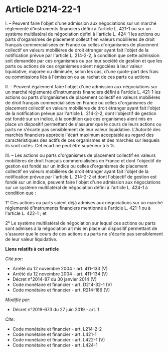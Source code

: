 # Article D214-22-1

I. – Peuvent faire l'objet d'une admission aux négociations sur un marché réglementé d'instruments financiers défini à
l'article L. 421-1 ou sur un système multilatéral de négociation défini à l'article L. 424-1 les actions ou parts
d'organismes de placement collectif en valeurs mobilières de droit français commercialisées en France ou celles d'organismes
de placement collectif en valeurs mobilières de droit étranger ayant fait l'objet de la notification prévue par l'article L.
214-2-2, à condition que cette admission soit demandée par ces organismes ou par leur société de gestion et que les parts ou
actions de ces organismes soient négociées à leur valeur liquidative, majorée ou diminuée, selon les cas, d'une quote-part
des frais ou commissions liés à l'émission ou au rachat de ces parts ou actions. 

II. – Peuvent également faire l'objet d'une admission aux négociations sur un marché réglementé d'instruments financiers
défini à l'article L. 421-1 les actions ou parts d'organismes de placement collectif en valeurs mobilières de droit français
commercialisées en France ou celles d'organismes de placement collectif en valeurs mobilières de droit étranger ayant fait
l'objet de la notification prévue par l'article L. 214-2-2, dont l'objectif de gestion est fondé sur un indice, à la
condition que ces organismes aient mis en place un dispositif permettant de s'assurer que le cours de leurs actions ou parts
ne s'écarte pas sensiblement de leur valeur liquidative. L'Autorité des marchés financiers apprécie l'écart maximum
acceptable au regard des caractéristiques des actifs de ces organismes et des marchés sur lesquels ils sont cotés. Cet écart
ne peut être supérieur à 5 %. 

III. – Les actions ou parts d'organismes de placement collectif en valeurs mobilières de droit français commercialisées en
France et dont l'objectif de gestion est fondé sur un indice ou celles d'organismes de placement collectif en valeurs
mobilières de droit étranger ayant fait l'objet de la notification prévue par l'article L. 214-2-2 et dont l'objectif de
gestion est fondé sur un indice, peuvent faire l'objet d'une admission aux négociations sur un système multilatéral de
négociation défini à l'article L. 424-1 à condition que : 

1° Ces actions ou parts soient déjà admises aux négociations sur un marché réglementé d'instruments financiers mentionné à
l'article L. 421-1 ou à l'article L. 422-1 ; et 

2° Le système multilatéral de négociation sur lequel ces actions ou parts sont admises à la négociation ait mis en place un
dispositif permettant de s'assurer que le cours de ces actions ou parts ne s'écarte pas sensiblement de leur valeur
liquidative.

**Liens relatifs à cet article**

_Cité par_:

  - Arrêté du 12 novembre 2004 - art. 411-133 (V)
  - Arrêté du 12 novembre 2004 - art. 411-134 (V)
  - Décret n°2014-87 du 30 janvier 2014 (V)
  - Code monétaire et financier - art. D214-32-1 (V)
  - Code monétaire et financier - art. R214-186 (V)

_Modifié par_:

  - Décret n°2019-673 du 27 juin 2019 - art. 1

_Cite_:

  - Code monétaire et financier - art. L214-2-2
  - Code monétaire et financier - art. L421-1
  - Code monétaire et financier - art. L422-1 (V)
  - Code monétaire et financier - art. L424-1
